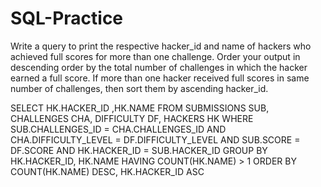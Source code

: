 # SQL-Practice
Write a query to print the respective hacker_id and name of hackers who achieved full scores for more than one challenge. Order your output in descending order by the total number of challenges in which the hacker earned a full score. If more than one hacker received full scores in same number of challenges, then sort them by ascending hacker_id.

SELECT
    HK.HACKER_ID
    ,HK.NAME
FROM 
    SUBMISSIONS SUB, CHALLENGES CHA, DIFFICULTY DF, HACKERS HK
WHERE
    SUB.CHALLENGES_ID = CHA.CHALLENGES_ID
    AND CHA.DIFFICULTY_LEVEL = DF.DIFFICULTY_LEVEL
    AND SUB.SCORE = DF.SCORE
    AND HK.HACKER_ID = SUB.HACKER_ID
GROUP BY 
    HK.HACKER_ID, HK.NAME
HAVING 
    COUNT(HK.NAME) > 1
ORDER BY
    COUNT(HK.NAME) DESC,
    HK.HACKER_ID ASC
